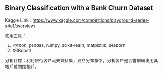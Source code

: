 ## Binary Classification with a Bank Churn Dataset
Kaggle Link：<https://www.kaggle.com/competitions/playground-series-s4e1/overview>\

使用工具：
1. Python: pandas, numpy, scikit-learn, matplotlib, seaborn
2. XGBoost\

分析目標：利用銀行客戶流失資料集，建立分類模型，分析客戶是否會繼續使用其帳戶或關閉帳戶。
